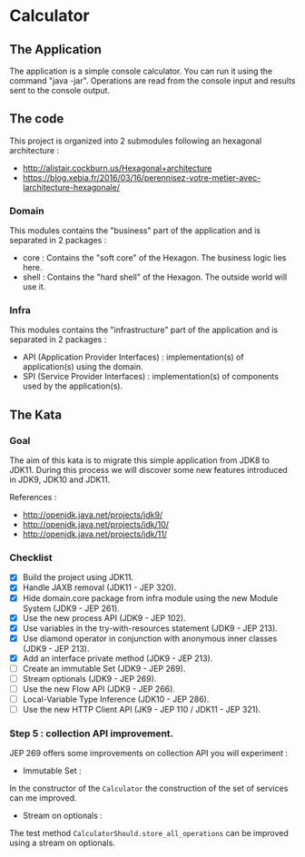 # Calculator


## The Application

The application is a simple console calculator.
You can run it using the command "java -jar".
Operations are read from the console input and results sent to the console output.

## The code

This project is organized into 2 submodules following an hexagonal architecture :

- http://alistair.cockburn.us/Hexagonal+architecture
- https://blog.xebia.fr/2016/03/16/perennisez-votre-metier-avec-larchitecture-hexagonale/

### Domain

This modules contains the "business" part of the application and is separated in 2 packages :

- core : Contains the "soft core" of the Hexagon. The business logic lies here.
- shell : Contains the "hard shell" of the Hexagon. The outside world will use it.

### Infra

This modules contains the "infrastructure" part of the application and is separated in 2 packages :

- API (Application Provider Interfaces) : implementation(s) of application(s) using the domain.
- SPI (Service Provider Interfaces) : implementation(s) of components used by the application(s).

## The Kata

### Goal

The aim of this kata is to migrate this simple application from JDK8 to JDK11.
During this process we will discover some new features introduced in JDK9, JDK10 and JDK11.

References :
- http://openjdk.java.net/projects/jdk9/
- http://openjdk.java.net/projects/jdk/10/
- http://openjdk.java.net/projects/jdk/11/

### Checklist

- [x] Build the project using JDK11.
- [x] Handle JAXB removal (JDK11 - JEP 320).
- [x] Hide domain.core package from infra module using the new Module System (JDK9 - JEP 261).
- [x] Use the new process API (JDK9 - JEP 102).
- [x] Use variables in the try-with-resources statement (JDK9 - JEP 213).
- [x] Use diamond operator in conjunction with anonymous inner classes (JDK9 - JEP 213).
- [x] Add an interface private method (JDK9 - JEP 213).
- [ ] Create an immutable Set (JDK9 - JEP 269).
- [ ] Stream optionals (JDK9 - JEP 269).
- [ ] Use the new Flow API (JDK9 - JEP 266).
- [ ] Local-Variable Type Inference (JDK10 - JEP 286).
- [ ] Use the new HTTP Client API (JK9 - JEP 110 / JDK11 - JEP 321).

### Step 5 : collection API improvement.

JEP 269 offers some improvements on collection API you will experiment :

- Immutable Set : 

In the constructor of the `Calculator` the construction of the set of services can me improved.

- Stream on optionals :

The test method `CalculatorShould.store_all_operations` can be improved using a stream on optionals.
